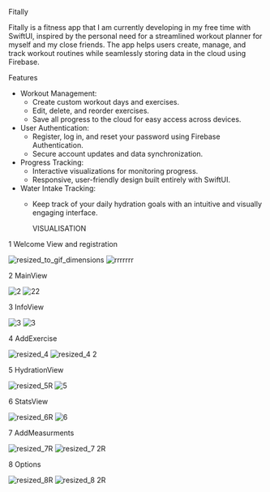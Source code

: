 Fitally

Fitally is a fitness app that I am currently developing in my free time with SwiftUI, inspired by the personal need for a streamlined workout planner for myself and my close friends.
The app helps users create, manage, and track workout routines while seamlessly storing data in the cloud using Firebase.

Features
- Workout Management: 
  - Create custom workout days and exercises.
  - Edit, delete, and reorder exercises.
  - Save all progress to the cloud for easy access across devices.
- User Authentication: 
  - Register, log in, and reset your password using Firebase Authentication.
  - Secure account updates and data synchronization.
- Progress Tracking:
  - Interactive visualizations for monitoring progress.
  - Responsive, user-friendly design built entirely with SwiftUI.
- Water Intake Tracking:
  - Keep track of your daily hydration goals with an intuitive and visually engaging interface.




    VISUALISATION

1 Welcome View and registration 


![resized_to_gif_dimensions](https://github.com/user-attachments/assets/ebd6df90-895d-4eda-a695-53c7aa21c789)   ![rrrrrrr](https://github.com/user-attachments/assets/4b05d1bc-0077-40e3-a8ef-3494533e7037)

2 MainView

![2](https://github.com/user-attachments/assets/0f507d8b-14a2-4eb2-ac10-860d3e1ad263)   ![22](https://github.com/user-attachments/assets/400e4900-c3cd-4b1d-b744-b3c879f12abb)

3 InfoView 

![3](https://github.com/user-attachments/assets/8bb63623-0c41-4470-a4f7-e87c7330c51f)   ![3](https://github.com/user-attachments/assets/f4b83434-9d44-4b96-8eb4-a1eaace06dda)


4 AddExercise

![resized_4](https://github.com/user-attachments/assets/cd6240fe-6e64-4ea1-9399-74fb16e8fd29)   ![resized_4 2](https://github.com/user-attachments/assets/96d59300-1d4f-4696-8844-4fe09364ea19)

5 HydrationView

![resized_5R](https://github.com/user-attachments/assets/11869271-bec1-436b-9262-ec360bec5a88)   ![5](https://github.com/user-attachments/assets/6a2d4945-1d00-479e-8bc9-fb6397beb51a)

6 StatsView

![resized_6R](https://github.com/user-attachments/assets/c6c362be-13bb-4748-931c-3271c1b49538)  ![6](https://github.com/user-attachments/assets/6ad574b1-42de-4ff5-afe2-e50b98562896)

7 AddMeasurments

![resized_7R](https://github.com/user-attachments/assets/9a2af116-fb1b-4af8-9d9e-d49e31b09de7)   ![resized_7 2R](https://github.com/user-attachments/assets/36a0f5a6-6ae9-463f-b609-380a2d409d11)

8 Options

![resized_8R](https://github.com/user-attachments/assets/ecd671b1-003d-45ce-9883-8ed3fd17c077)   ![resized_8 2R](https://github.com/user-attachments/assets/e241c052-d74a-4724-b432-760d2295b067)






